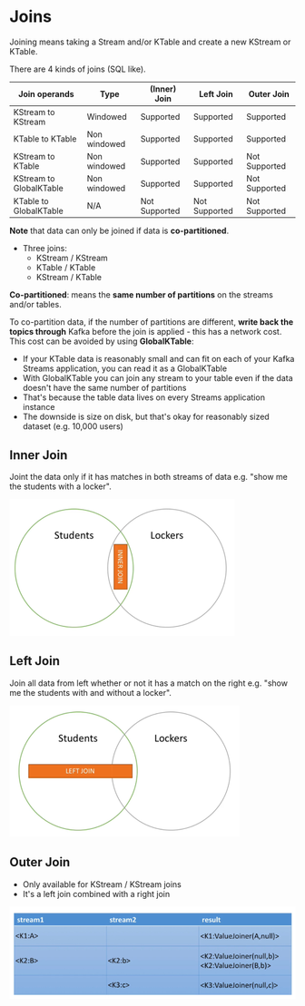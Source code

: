 # Joins

Joining means taking a Stream and/or KTable and create a new KStream or KTable.

There are 4 kinds of joins (SQL like).

| Join operands           | Type         | (Inner) Join  | Left Join     | Outer Join    |
| ----------------------- | ------------ | ------------- | ------------- | ------------- |
| KStream to KStream      | Windowed     | Supported     | Supported     | Supported     |
| KTable to KTable        | Non windowed | Supported     | Supported     | Supported     |
| KStream to KTable       | Non windowed | Supported     | Supported     | Not Supported |
| KStream to GlobalKTable | Non windowed | Supported     | Supported     | Not Supported |
| KTable to GlobalKTable  | N/A          | Not Supported | Not Supported | Not Supported |

**Note** that data can only be joined if data is **co-partitioned**.

- Three joins:
  - KStream / KStream
  - KTable / KTable
  - KStream / KTable

**Co-partitioned**: means the **same number of partitions** on the streams and/or tables.

To co-partition data, if the number of partitions are different, **write back the topics through** Kafka before the join is applied - this has a network cost. This cost can be avoided by using **GlobalKTable**:

- If your KTable data is reasonably small and can fit on each of your Kafka Streams application, you can read it as a GlobalKTable
- With GlobalKTable you can join any stream to your table even if the data doesn't have the same number of partitions
- That's because the table data lives on every Streams application instance
- The downside is size on disk, but that's okay for reasonably sized dataset (e.g. 10,000 users)

## Inner Join

Joint the data only if it has matches in both streams of data e.g. "show me the students with a locker".

![Inner joins](images/inner-joins.png)

## Left Join

Join all data from left whether or not it has a match on the right e.g. "show me the students with and without a locker".

![Left join](images/left-join.png)

## Outer Join

- Only available for KStream / KStream joins
- It's a left join combined with a right join

![Outer join](images/outer-join.png)